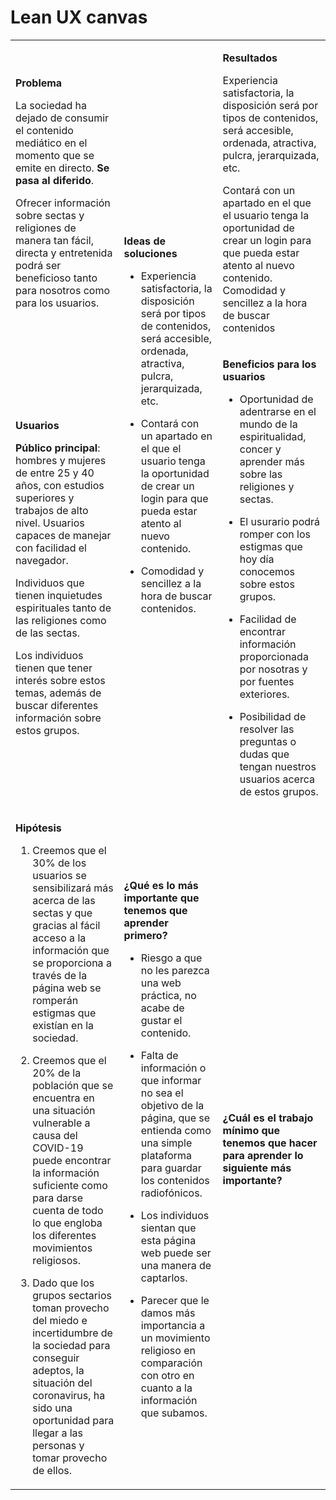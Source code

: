 # Lean UX canvas

<!--
Utiliza la plantilla de este documento para recoger vuestro Lean UX Canvas en el proyecto. Escribid solamente debajo de cada título. **No modifiquéis el código HTML, ya que si lo hacéis la tabla no se mostrará correctamente**.
-->

<table markdown="1"><tbody><tr><td markdown="1">

**Problema**

La sociedad ha dejado de consumir el contenido mediático en el momento que se emite en directo. **Se pasa al diferido**. 

Ofrecer información sobre sectas y religiones de manera tan fácil, directa y entretenida podrá ser beneficioso tanto para nosotros como para los usuarios.

</td><td rowspan=2 markdown="1">

**Ideas de soluciones**

* Experiencia satisfactoria, la disposición será por tipos de contenidos, será accesible, ordenada, atractiva, pulcra, jerarquizada, etc. 

* Contará con un apartado en el que el usuario tenga la oportunidad de crear un login para que pueda estar atento al nuevo contenido.

* Comodidad y sencillez a la hora de buscar contenidos.

</td><td markdown="1">

**Resultados**

Experiencia satisfactoria, la disposición será por tipos de contenidos, será accesible, ordenada, atractiva, pulcra, jerarquizada, etc. 

Contará con un apartado en el que el usuario tenga la oportunidad de crear un login para que pueda estar atento al nuevo contenido.
Comodidad y sencillez a la hora de buscar contenidos

</td></tr><tr><td markdown="1">

**Usuarios**

**Público principal**: hombres y mujeres de entre 25 y 40 años, con estudios superiores y trabajos de alto nivel. Usuarios capaces de manejar con facilidad el navegador.

Individuos que tienen inquietudes espirituales tanto de las religiones como de las sectas. 

Los individuos tienen que tener interés sobre estos temas, además de buscar diferentes información sobre estos grupos.


</td><td markdown="1">

**Beneficios para los usuarios**

* Oportunidad de adentrarse en el mundo de la espiritualidad, concer y aprender más sobre las religiones y sectas.

* El usurario podrá romper con los estigmas que hoy día conocemos sobre estos grupos. 

* Facilidad de encontrar información proporcionada por nosotras y por fuentes exteriores. 

* Posibilidad de resolver las preguntas o dudas que tengan nuestros usuarios acerca de estos grupos. 


</td></tr><tr><td markdown="1">

**Hipótesis**  

1. Creemos que el 30% de los usuarios se sensibilizará más acerca de las sectas y que gracias al fácil acceso a la información que se proporciona a través de la página web se romperán estigmas que existían en la sociedad.

2. Creemos que el 20% de la población que se encuentra en una situación vulnerable a causa del COVID-19 puede encontrar la información suficiente como para darse cuenta de todo lo que engloba los diferentes movimientos religiosos. 

3. Dado que los grupos sectarios toman provecho del miedo e incertidumbre de la sociedad para conseguir adeptos, la situación del coronavirus, ha sido una oportunidad para llegar a las personas y tomar provecho de ellos. 


</td><td markdown="1">

**¿Qué es lo más importante que tenemos que aprender primero?**

* Riesgo a que no les parezca una web práctica, no acabe de gustar el contenido.

* Falta de información o que informar no sea el objetivo de la página, que se entienda como una simple plataforma para guardar los contenidos radiofónicos. 

* Los individuos sientan que esta página web puede ser una manera de captarlos. 

* Parecer que le damos más importancia a un movimiento religioso en comparación con otro en cuanto a la información que subamos.


</td><td markdown="1">

**¿Cuál es el trabajo mínimo que tenemos que hacer para aprender lo siguiente más importante?**

</td></tr></tbody></table>
